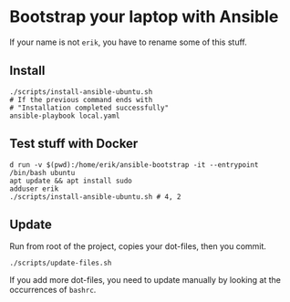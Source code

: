 # Bootstrap your laptop with Ansible

If your name is not `erik`, you have to rename some of this stuff.

## Install

```shell
./scripts/install-ansible-ubuntu.sh
# If the previous command ends with
# "Installation completed successfully"
ansible-playbook local.yaml
```

## Test stuff with Docker

```shell
d run -v $(pwd):/home/erik/ansible-bootstrap -it --entrypoint /bin/bash ubuntu
apt update && apt install sudo
adduser erik
./scripts/install-ansible-ubuntu.sh # 4, 2
```

## Update

Run from root of the project, copies your dot-files, then you commit.

```shell
./scripts/update-files.sh
```

If you add more dot-files, you need to update manually by looking at the occurrences of `bashrc`.
